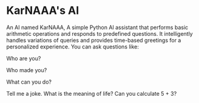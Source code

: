 # KarNAAA's AI
 An AI named KarNAAA, A simple Python AI assistant that performs basic arithmetic operations and responds to predefined questions. It intelligently handles variations of queries and provides time-based greetings for a personalized experience. You can ask questions like:

Who are you?

Who made you?

What can you do?

Tell me a joke.
What is the meaning of life?
Can you calculate 5 + 3?
